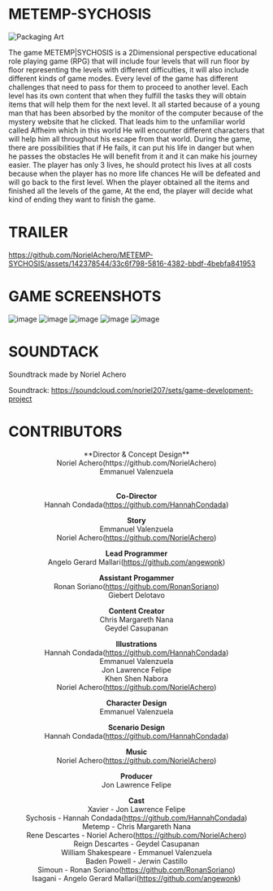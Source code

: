 # METEMP-SYCHOSIS

![Packaging Art](https://github.com/NorielAchero/METEMP-SYCHOSIS/assets/142378544/ae23bd50-2a77-4e67-b682-1957583aa665)


The game METEMP|SYCHOSIS is a 2Dimensional perspective educational role playing game (RPG) that will include four levels that will run floor by floor representing the levels with different difficulties, it will also include different kinds of game modes. Every level of the game has different challenges that need to pass for them to proceed to another level. Each level has its own content that when they fulfill the tasks they will obtain items that will help them for the next level.
It all started because of a young man that has been absorbed by the monitor of the computer because of the mystery website that he clicked. That leads him to the unfamiliar world called Alfheim which in this world He will encounter different characters that will help him all throughout his escape from that world.
During the game, there are possibilities that if He fails, it can put his life in danger but when he passes the obstacles He will benefit from it and it can make his journey easier. The player has only 3 lives, he should protect his lives at all costs because when the player has no more life chances He will be defeated and will go back to the first level.
When the player obtained all the items and finished all the levels of the game, At the end, the player will decide what kind of ending they want to finish the game.


# TRAILER

https://github.com/NorielAchero/METEMP-SYCHOSIS/assets/142378544/33c6f798-5816-4382-bbdf-4bebfa841953 






# GAME SCREENSHOTS
![image](https://github.com/NorielAchero/METEMP-SYCHOSIS/assets/142378544/16682f8e-6df2-4f8e-bc5c-d3022aa30461)
![image](https://github.com/NorielAchero/METEMP-SYCHOSIS/assets/142378544/35d65680-bb2c-4bf6-83c1-0f82ea8f5235)
![image](https://github.com/NorielAchero/METEMP-SYCHOSIS/assets/142378544/f99ee102-a90e-4ce0-a23e-d5762a7cffaa)
![image](https://github.com/NorielAchero/METEMP-SYCHOSIS/assets/142378544/04be6b9e-ab82-4a0e-b3ee-a2c5d1cb7326)
![image](https://github.com/NorielAchero/METEMP-SYCHOSIS/assets/142378544/3fa7af4b-f423-4bcd-a440-6a3003f3d588)


# SOUNDTACK
Soundtrack made by Noriel Achero 

Soundtrack: <a href = "https://soundcloud.com/noriel207/sets/game-development-project">https://soundcloud.com/noriel207/sets/game-development-project</a>


# CONTRIBUTORS
<center>
**Director & Concept Design**<br>
Noriel Achero(https://github.com/NorielAchero)<br>
Emmanuel Valenzuela<br><br>

**Co-Director**<br>
Hannah Condada(https://github.com/HannahCondada)<br>

**Story**<br>
Emmanuel Valenzuela<br>
Noriel Achero(https://github.com/NorielAchero)<br>

**Lead Programmer**<br>
Angelo Gerard Mallari(https://github.com/angewonk)<br>

**Assistant Progammer**<br>
Ronan Soriano(https://github.com/RonanSoriano)<br>
Giebert Delotavo<br>

**Content Creator**<br>
Chris Margareth Nana<br>
Geydel Casupanan<br>

**Illustrations**<br>
Hannah Condada(https://github.com/HannahCondada)<br>
Emmanuel Valenzuela <br>
Jon Lawrence Felipe<br>
Khen Shen Nabora<br>
Noriel Achero(https://github.com/NorielAchero)<br>

**Character Design**<br>
Emmanuel Valenzuela <br>

**Scenario Design**<br>
Hannah Condada(https://github.com/HannahCondada)<br>

**Music**<br>
Noriel Achero(https://github.com/NorielAchero)<br>

**Producer**<br>
Jon Lawrence Felipe<br>

**Cast**<br>
Xavier - Jon Lawrence Felipe<br>
Sychosis - Hannah Condada(https://github.com/HannahCondada)<br>
Metemp - Chris Margareth Nana<br>
Rene Descartes - Noriel Achero(https://github.com/NorielAchero)<br>
Reign Descartes - Geydel Casupanan<br>
William Shakespeare - Emmanuel Valenzuela<br>
Baden Powell - Jerwin Castillo<br>
Simoun - Ronan Soriano(https://github.com/RonanSoriano)<br>
Isagani - Angelo Gerard Mallari(https://github.com/angewonk)<br>
</center>

